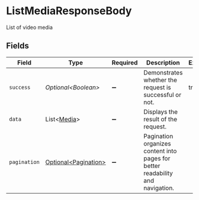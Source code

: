 # ListMediaResponseBody

List of video media


## Fields

| Field                                                                          | Type                                                                           | Required                                                                       | Description                                                                    | Example                                                                        |
| ------------------------------------------------------------------------------ | ------------------------------------------------------------------------------ | ------------------------------------------------------------------------------ | ------------------------------------------------------------------------------ | ------------------------------------------------------------------------------ |
| `success`                                                                      | *Optional\<Boolean>*                                                           | :heavy_minus_sign:                                                             | Demonstrates whether the request is successful or not.                         | true                                                                           |
| `data`                                                                         | List\<[Media](../../models/components/Media.md)>                               | :heavy_minus_sign:                                                             | Displays the result of the request.                                            |                                                                                |
| `pagination`                                                                   | [Optional\<Pagination>](../../models/components/Pagination.md)                 | :heavy_minus_sign:                                                             | Pagination organizes content into pages for better readability and navigation. |                                                                                |